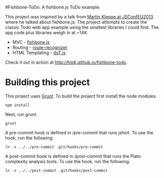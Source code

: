 #Fishbone-ToDo: A fishbone.js ToDo example.

This project was inspired by a talk from [Martin Kleppe at JSConfEU2013](http://2013.jsconf.eu/speakers/martin-kleppe-1024-seconds-of-js-wizardry.html) where he talked about fishbone.js. The project attempts to create the classic Todo web app example using the smallest libraries I could find. The app code plus libraries weigh in at ~14K.

* MVC - [fishbone.js](https://github.com/aemkei/fishbone.js)
* Routing - [route-recognizer](https://github.com/tildeio/route-recognizer)
* HTML Templating - [doT.js](https://github.com/olado/doT)

Check it out in action at http://foldi.github.io/fishbone-todo.

Building this project
======

This project uses [Grunt](http://gruntjs.com). To build the project first install the node modules.

```
npm install
```

Next, run grunt.

```
grunt
```

A pre-commit hook is defined in /pre-commit that runs jshint. To use the hook, run the following:

```
ln -s ../../pre-commit .git/hooks/pre-commit
```

A post-commit hook is defined in /post-commit that runs the Plato complexity analysis tools. To use the hook, run the following:

```
ln -s ../../post-commit .git/hooks/post-commit
```